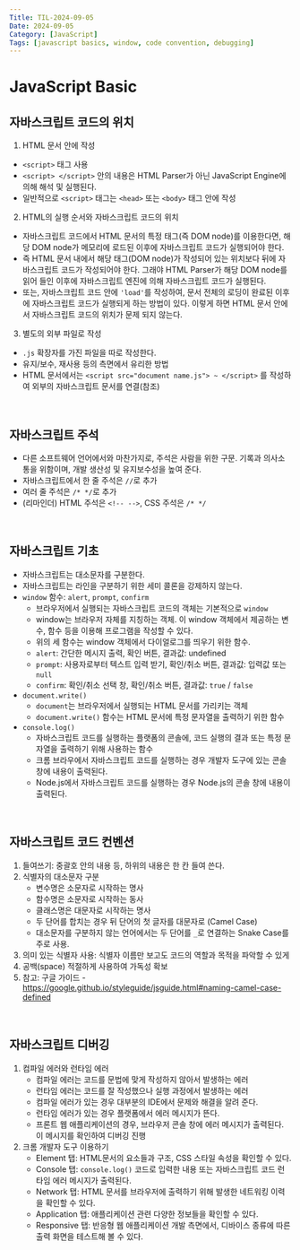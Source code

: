 ```yaml
---
Title: TIL-2024-09-05
Date: 2024-09-05
Category: [JavaScript]
Tags: [javascript basics, window, code convention, debugging]
---
```


# JavaScript Basic

## 자바스크립트 코드의 위치
1. HTML 문서 안에 작성
- `<script>` 태그 사용
- `<script> </script>` 안의 내용은 HTML Parser가 아닌 JavaScript Engine에 의해 해석 및 실행된다.
- 일반적으로 `<script>` 태그는 `<head>` 또는 `<body>` 태그 안에 작성

2. HTML의 실행 순서와 자바스크립트 코드의 위치
- 자바스크립트 코드에서 HTML 문서의 특정 태그(즉 DOM node)를 이용한다면, 해당 DOM node가 메모리에 로드된 이후에 자바스크립트 코드가 실행되어야 한다.
- 즉 HTML 문서 내에서 해당 태그(DOM node)가 작성되어 있는 위치보다 뒤에 자바스크립트 코드가 작성되어야 한다. 그래야 HTML Parser가 해당 DOM node를 읽어 들인 이후에 자바스크립트 엔진에 의해 자바스크립트 코드가 실행된다.
- 또는, 자바스크립트 코드 안에 `'load'`를 작성하여, 문서 전체의 로딩이 완료된 이후에 자바스크립트 코드가 실행되게 하는 방법이 있다. 이렇게 하면 HTML 문서 안에서 자바스크립트 코드의 위치가 문제 되지 않는다.

3. 별도의 외부 파일로 작성
- `.js` 확장자를 가진 파일을 따로 작성한다.
- 유지/보수, 재사용 등의 측면에서 유리한 방법
- HTML 문서에서는 `<script src="document name.js"> ~ </script>` 를 작성하여 외부의 자바스크립트 문서를 연결(참조)

<br>

## 자바스크립트 주석
- 다른 소프트웨어 언어에서와 마찬가지로, 주석은 사람을 위한 구문. 기록과 의사소통을 위함이며, 개발 생산성 및 유지보수성을 높여 준다.
- 자바스크립트에서 한 줄 주석은 `//`로 추가
- 여러 줄 주석은 `/* */`로 추가
- (리마인더) HTML 주석은 `<!-- -->`, CSS 주석은 `/* */`

<br>

## 자바스크립트 기초
- 자바스크립트는 대소문자를 구분한다.
- 자바스크립트는 라인을 구분하기 위한 세미 콜론을 강제하지 않는다.
- `window` 함수: `alert`, `prompt`, `confirm`
    - 브라우저에서 실행되는 자바스크립트 코드의 객체는 기본적으로 `window`
    - window는 브라우저 자체를 지칭하는 객체. 이 window 객체에서 제공하는 변수, 함수 등을 이용해 프로그램을 작성할 수 있다.
    - 위의 세 함수는 window 객체에서 다이얼로그를 띄우기 위한 함수.
    - `alert`: 간단한 메시지 출력, 확인 버튼, 결과값: undefined
    - `prompt`: 사용자로부터 텍스트 입력 받기, 확인/취소 버튼, 결과값: 입력값 또는 `null`
    - `confirm`: 확인/취소 선택 창, 확인/취소 버튼, 결과값: `true` / `false`
- `document.write()`
    - `document`는 브라우저에서 실행되는 HTML 문서를 가리키는 객체
    - `document.write()` 함수는 HTML 문서에 특정 문자열을 출력하기 위한 함수
- `console.log()`
    - 자바스크립트 코드를 실행하는 플랫폼의 콘솔에, 코드 실행의 결과 또는 특정 문자열을 출력하기 위해 사용하는 함수
    - 크롬 브라우에서 자바스크립트 코드를 실행하는 경우 개발자 도구에 있는 콘솔 창에 내용이 출력된다.
    - Node.js에서 자바스크립트 코드를 실행하는 경우 Node.js의 콘솔 창에 내용이 출력된다.

<br>

## 자바스크립트 코드 컨벤션
1. 들여쓰기: 중괄호 안의 내용 등, 하위의 내용은 한 칸 들여 쓴다.
2. 식별자의 대소문자 구분
    - 변수명은 소문자로 시작하는 명사
    - 함수명은 소문자로 시작하는 동사
    - 클래스명은 대문자로 시작하는 명사
    - 두 단어를 합치는 경우 뒤 단어의 첫 글자를 대문자로 (Camel Case)
    - 대소문자를 구분하지 않는 언어에서는 두 단어를 `_`로 연결하는 Snake Case를 주로 사용.
3. 의미 있는 식별자 사용: 식별자 이름만 보고도 코드의 역할과 목적을 파악할 수 있게
4. 공백(space) 적절하게 사용하여 가독성 확보
5. 참고: 구글 가이드 - https://google.github.io/styleguide/jsguide.html#naming-camel-case-defined

<br>

## 자바스크립트 디버깅
1. 컴파일 에러와 런타임 에러
    - 컴파일 에러는 코드를 문법에 맞게 작성하지 않아서 발생하는 에러
    - 런타임 에러는 코드를 잘 작성했으나 실행 과정에서 발생하는 에러
    - 컴파일 에러가 있는 경우 대부분의 IDE에서 문제와 해결을 알려 준다.
    - 런타임 에러가 있는 경우 플랫폼에서 에러 메시지가 뜬다.
    - 프론트 웹 애플리케이션의 경우, 브라우저 콘솔 창에 에러 메시지가 출력된다. 이 메시지를 확인하여 디버깅 진행
2. 크롬 개발자 도구 이용하기
    - Element 탭: HTML문서의 요소들과 구조, CSS 스타일 속성을 확인할 수 있다.
    - Console 탭: `console.log()` 코드로 입력한 내용 또는 자바스크립트 코드 런타임 에러 메시지가 출력된다.
    - Network 탭: HTML 문서를 브라우저에 출력하기 위해 발생한 네트워킹 이력을 확인할 수 있다.
    - Application 탭: 애플리케이션 관련 다양한 정보들을 확인할 수 있다.
    - Responsive 탭: 반응형 웹 애플리케이션 개발 측면에서, 디바이스 종류에 따른 출력 화면을 테스트해 볼 수 있다.